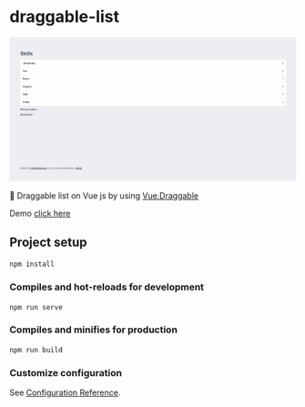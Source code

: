# draggable-list

![Screenshot](./Screenshot.png)

:page_facing_up: Draggable list on Vue js by using [Vue.Draggable](https://github.com/SortableJS/Vue.Draggable)

Demo [click here](https://vladbielievtsov.com.ua/projects/draggable-list/)

## Project setup
```
npm install
```

### Compiles and hot-reloads for development
```
npm run serve
```

### Compiles and minifies for production
```
npm run build
```

### Customize configuration
See [Configuration Reference](https://cli.vuejs.org/config/).
